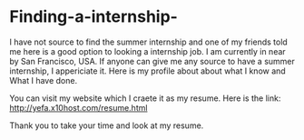 # Finding-a-internship-

I have not source to find the summer internship and one of my friends told me here is a good option to looking a internship job. I am currently in near by San Francisco, USA. If anyone can give me any source to have a summer internship, I appericiate it. 
Here is my profile about about what I know and What I have done.

You can visit my website which I craete it as my resume.
Here is the link:
http://yefa.x10host.com/resume.html

Thank you to take your time and look at my resume. 
